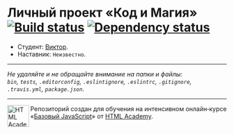 # Личный проект «Код и Магия» [![Build status][travis-image]][travis-url] [![Dependency status][dependency-image]][dependency-url]

* Студент: [Виктор](https://up.htmlacademy.ru/javascript/6/user/105408).
* Наставник: `Неизвестно`.

---

_Не удаляйте и не обращайте внимание на папки и файлы:_<br>
_`bin`, `tests`, `.editorconfig`, `.eslintignore`, `.eslintrc`, `.gitignore`, `.travis.yml`, `package.json`._

---

<a href="https://htmlacademy.ru/intensive/javascript"><img align="left" width="50" height="50" title="HTML Academy" src="https://up.htmlacademy.ru/static/img/intensive/javascript/logo-for-github.svg"></a>

Репозиторий создан для обучения на интенсивном онлайн‑курсе «[Базовый JavaScript](https://htmlacademy.ru/intensive/javascript)» от [HTML Academy](https://htmlacademy.ru).

[travis-image]: https://travis-ci.org/htmlacademy-javascript/105408-code-and-magick.svg?branch=master
[travis-url]: https://travis-ci.org/htmlacademy-javascript/105408-code-and-magick
[dependency-image]: https://david-dm.org/htmlacademy-javascript/105408-code-and-magick.svg?style=flat-square
[dependency-url]: https://david-dm.org/htmlacademy-javascript/105408-code-and-magick
